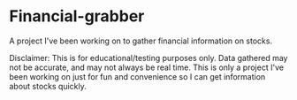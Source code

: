 # Financial-grabber
A project I've been working on to gather financial information on stocks.

Disclaimer: This is for educational/testing purposes only. Data gathered may not be accurate, and may not always be real time. This is only a project I've been working on just for fun and convenience so I can get information about stocks quickly. 
